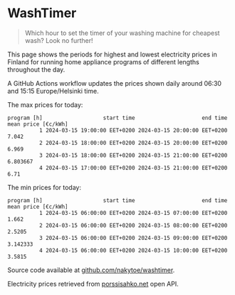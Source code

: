 
# WashTimer

> Which hour to set the timer of your washing machine for cheapest wash? Look no further!

This page shows the periods for highest and lowest electricity prices in Finland 
for running home appliance programs of different lengths throughout the day. 

A GitHub Actions workflow updates the prices shown daily around 06:30 and 15:15 Europe/Helsinki time.

The max prices for today:

	program [h]                   start time                     end time mean price [€c/kWh]
	          1 2024-03-15 19:00:00 EET+0200 2024-03-15 20:00:00 EET+0200               7.042
	          2 2024-03-15 18:00:00 EET+0200 2024-03-15 20:00:00 EET+0200               6.969
	          3 2024-03-15 18:00:00 EET+0200 2024-03-15 21:00:00 EET+0200            6.803667
	          4 2024-03-15 17:00:00 EET+0200 2024-03-15 21:00:00 EET+0200                6.71

The min prices for today:

	program [h]                   start time                     end time mean price [€c/kWh]
	          1 2024-03-15 06:00:00 EET+0200 2024-03-15 07:00:00 EET+0200               1.662
	          2 2024-03-15 06:00:00 EET+0200 2024-03-15 08:00:00 EET+0200              2.5205
	          3 2024-03-15 06:00:00 EET+0200 2024-03-15 09:00:00 EET+0200            3.142333
	          4 2024-03-15 06:00:00 EET+0200 2024-03-15 10:00:00 EET+0200              3.5815


Source code available at [github.com/nakytoe/washtimer](https://github.com/nakytoe/washtimer).

Electricity prices retrieved from [porssisahko.net](https://porssisahko.net/api) open API.
